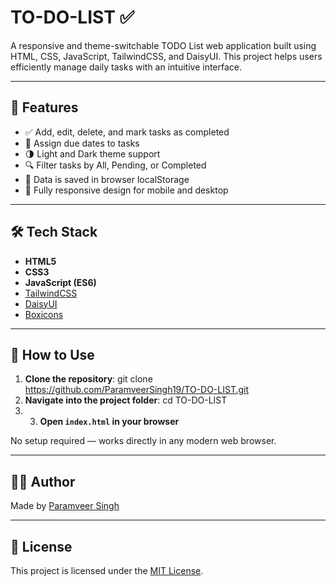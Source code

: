 # TO-DO-LIST ✅

A responsive and theme-switchable TODO List web application built using HTML, CSS, JavaScript, TailwindCSS, and DaisyUI. This project helps users efficiently manage daily tasks with an intuitive interface.

---

## 🚀 Features

- ✅ Add, edit, delete, and mark tasks as completed
- 📅 Assign due dates to tasks
- 🌗 Light and Dark theme support
- 🔍 Filter tasks by All, Pending, or Completed
- 💾 Data is saved in browser localStorage
- 📱 Fully responsive design for mobile and desktop

---

## 🛠️ Tech Stack

- **HTML5**
- **CSS3**
- **JavaScript (ES6)**
- [TailwindCSS](https://tailwindcss.com)
- [DaisyUI](https://daisyui.com)
- [Boxicons](https://boxicons.com)

---

## 📂 How to Use

1. **Clone the repository**: git clone https://github.com/ParamveerSingh19/TO-DO-LIST.git
2. **Navigate into the project folder**: cd TO-DO-LIST
3. 3. **Open `index.html` in your browser**

No setup required — works directly in any modern web browser.

---

## 👨‍💻 Author

Made by [Paramveer Singh](https://github.com/ParamveerSingh19)

---

## 📃 License

This project is licensed under the [MIT License](LICENSE).
